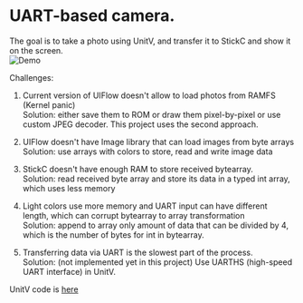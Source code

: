 # UART-based camera.
The goal is to take a photo using UnitV, and transfer it to StickC and show it on the screen.  
![Demo](https://i.imgur.com/SvZs45s.gif)
  
Challenges:  
1) Current version of UIFlow doesn't allow to load photos from RAMFS (Kernel panic)  
Solution: either save them to ROM or draw them pixel-by-pixel or use custom JPEG decoder. This project uses the second approach. 
  
2) UIFlow doesn't have Image library that can load images from byte arrays  
Solution: use arrays with colors to store, read and write image data  
  
3) StickC doesn't have enough RAM to store received bytearray.  
Solution: read received byte array and store its data in a typed int array, which uses less memory  
  
4) Light colors use more memory and UART input can have different length, which can corrupt bytearray to array transformation  
Solution: append to array only amount of data that can be divided by 4, which is the number of bytes for int in bytearray.  
  
5) Transferring data via UART is the slowest part of the process.  
Solution: (not implemented yet in this project) Use UARTHS (high-speed UART interface) in UnitV.
  
UnitV code is [here](https://github.com/remixer-dec/M5Stack_Experiments/blob/master/UnitV/MaixPy/UARTCamera)